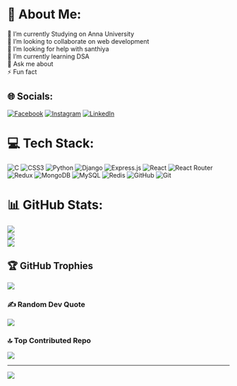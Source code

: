 # 💫 About Me:
🔭 I’m currently Studying on Anna University<br>👯 I’m looking to collaborate on web development<br>🤝 I’m looking for help with santhiya<br>🌱 I’m currently learning DSA<br>💬 Ask me about<br>⚡ Fun fact


## 🌐 Socials:
[![Facebook](https://img.shields.io/badge/Facebook-%231877F2.svg?logo=Facebook&logoColor=white)](https://facebook.com/rdx_sathish) [![Instagram](https://img.shields.io/badge/Instagram-%23E4405F.svg?logo=Instagram&logoColor=white)](https://instagram.com/black_baby_zera) [![LinkedIn](https://img.shields.io/badge/LinkedIn-%230077B5.svg?logo=linkedin&logoColor=white)](https://linkedin.com/in/sivasathish) 

# 💻 Tech Stack:
![C](https://img.shields.io/badge/c-%2300599C.svg?style=for-the-badge&logo=c&logoColor=white) ![CSS3](https://img.shields.io/badge/css3-%231572B6.svg?style=for-the-badge&logo=css3&logoColor=white) ![Python](https://img.shields.io/badge/python-3670A0?style=for-the-badge&logo=python&logoColor=ffdd54) ![Django](https://img.shields.io/badge/django-%23092E20.svg?style=for-the-badge&logo=django&logoColor=white) ![Express.js](https://img.shields.io/badge/express.js-%23404d59.svg?style=for-the-badge&logo=express&logoColor=%2361DAFB) ![React](https://img.shields.io/badge/react-%2320232a.svg?style=for-the-badge&logo=react&logoColor=%2361DAFB) ![React Router](https://img.shields.io/badge/React_Router-CA4245?style=for-the-badge&logo=react-router&logoColor=white) ![Redux](https://img.shields.io/badge/redux-%23593d88.svg?style=for-the-badge&logo=redux&logoColor=white) ![MongoDB](https://img.shields.io/badge/MongoDB-%234ea94b.svg?style=for-the-badge&logo=mongodb&logoColor=white) ![MySQL](https://img.shields.io/badge/mysql-4479A1.svg?style=for-the-badge&logo=mysql&logoColor=white) ![Redis](https://img.shields.io/badge/redis-%23DD0031.svg?style=for-the-badge&logo=redis&logoColor=white) ![GitHub](https://img.shields.io/badge/github-%23121011.svg?style=for-the-badge&logo=github&logoColor=white) ![Git](https://img.shields.io/badge/git-%23F05033.svg?style=for-the-badge&logo=git&logoColor=white)
# 📊 GitHub Stats:
![](https://github-readme-stats.vercel.app/api?username=sivasathish889&theme=dark&hide_border=false&include_all_commits=false&count_private=false)<br/>
![](https://github-readme-streak-stats.herokuapp.com/?user=sivasathish889&theme=dark&hide_border=false)<br/>
![](https://github-readme-stats.vercel.app/api/top-langs/?username=sivasathish889&theme=dark&hide_border=false&include_all_commits=false&count_private=false&layout=compact)

## 🏆 GitHub Trophies
![](https://github-profile-trophy.vercel.app/?username=sivasathish889&theme=radical&no-frame=false&no-bg=true&margin-w=4)

### ✍️ Random Dev Quote
![](https://quotes-github-readme.vercel.app/api?type=horizontal&theme=radical)

### 🔝 Top Contributed Repo
![](https://github-contributor-stats.vercel.app/api?username=sivasathish889&limit=5&theme=dark&combine_all_yearly_contributions=true)

---
[![](https://visitcount.itsvg.in/api?id=sivasathish889&icon=0&color=0)](https://visitcount.itsvg.in)

<!-- Proudly created with GPRM ( https://gprm.itsvg.in ) -->
